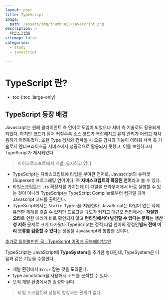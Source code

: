```yaml
---
layout: post
title: TypeScript
image:
  path: /assets/img/thumbnail/javascript.png
description: >
  타입스크립트
sitemap: false
categories:
  - study
  - javascript

---
```

# TypeScript 란?

* toc
{:toc .large-only}

## TypeScript 등장 배경
Javascript는 원래 클라이언트 측 언어로 도입이 되었으나 서버 측 기술로도 활용되게 되었다. 하지만 코드가 점처 커질수록 소스 코드가 복잡해지고 유지 관리가 어렵고 재사용하기 어려워졌다. 또한 Type 검사와 컴파일 시 오류 검사의 기능이 어려워 서버 측 기술로서 엔터프라이즈급 서비스에서 성공적으로 활용되지 못했고, 이를 보완하고자 TypeScript가 제시되었다.

> 마이크로소프트에서 개발, 유지하고 있다.

- TypeScript는 자바스크립트에 타입을 부여한 언어로, Javascript의 슈퍼셋(Superset) 프로그래밍 언어이다. 즉 **자바스크립트의 확장된 언어**라고 볼 수 있다.
- 타입스크립트는 `.ts` 확장자를 가지는데 이 파일을 브라우저에서 바로 실행할 수 있는 것이 아니라 TypeScript는 TypeScript Compiler로부터 컴파일 되어 Javascript 코드를 출력한다.
- TypeScript에서는 `Static Typing`을 지원한다. JavaScript는 타입이 없는 덕에 유연한 체계를 갖출 수 있지만 프로그램 규모가 커지고 대규모 협업에서는 **자잘한 오타**로 인한 에러가 바로 확인되지 않고 **런타임에서야 발견할 수 있다는 문제**는 **생산성 저하** 문제로 크게 다가왔다.TypeScript는 정적 타입 언어의 장점인**빌드 전에 미리 오류를 검증할 수 있다**는 장점을 Javascript와 통합한 것이다.

[추가로 읽어볼만한 글 : TypeScript 어떻게 공부해야할까?](https://yozm.wishket.com/magazine/detail/1376/)



TypeScript는 JavaScript에 **TypeSystem**을 추가한 형태인데, TypeSystem은 다음과 같은 기능을 수행한다.

- 개발 환경에서 `Error` 잡는 것을 도와준다.
- type annotation을 사용해서 코드를 분석할 수 있다.
- 오직 개발 환경에서만 활성화 된다.
> 타입 스크립트와 성능의 향상과는 관계가 없다.
